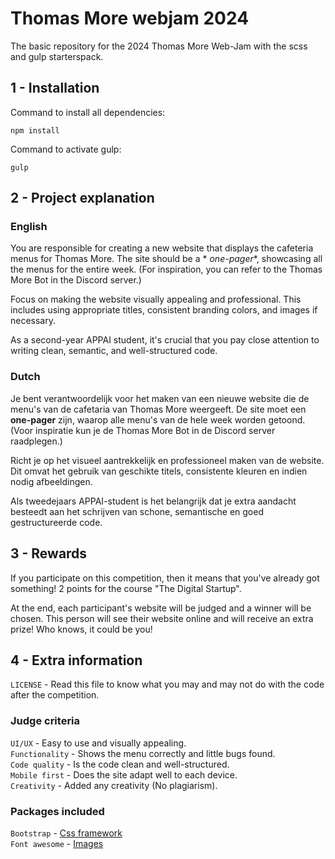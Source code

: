 # Thomas More webjam 2024

The basic repository for the 2024 Thomas More Web-Jam with the scss and gulp starterspack.

## 1 - Installation

Command to install all dependencies:

`npm install`

Command to activate gulp:

`gulp`

## 2 - Project explanation

### English

You are responsible for creating a new website that displays the cafeteria menus for Thomas More. The site should be a *
*one-pager**, showcasing all the menus for the entire week. (For inspiration, you can refer to the Thomas More Bot in
the Discord server.)

Focus on making the website visually appealing and professional. This includes using
appropriate
titles, consistent branding colors, and images if necessary.

As a second-year APPAI student, it's crucial that you pay close attention to writing clean, semantic, and
well-structured code.

### Dutch

Je bent verantwoordelijk voor het maken van een nieuwe website die de menu's van de cafetaria van Thomas More weergeeft.
De site moet een **one-pager** zijn, waarop alle menu's van de hele week worden getoond. (Voor inspiratie kun je de
Thomas More Bot in de Discord server raadplegen.)

Richt je op het visueel aantrekkelijk en professioneel maken van de website. Dit omvat het gebruik van geschikte titels,
consistente kleuren en indien nodig afbeeldingen.

Als tweedejaars APPAI-student is het belangrijk dat je extra aandacht besteedt aan het schrijven van schone, semantische
en goed gestructureerde code.

## 3 - Rewards

If you participate on this competition, then it means that you've already got something! 2 points for the course "The
Digital Startup".

At the end, each participant's website will be judged and a winner will be chosen. This person will see their website
online and will receive an extra prize! Who knows, it could be you!

## 4 - Extra information

`LICENSE` - Read this file to know what you may and may not do with the code after the competition.<br/>

### Judge criteria

`UI/UX` - Easy to use and visually appealing.<br/>
`Functionality` - Shows the menu correctly and little bugs found.<br/>
`Code quality` - Is the code clean and well-structured.<br/>
`Mobile first` - Does the site adapt well to each device.<br/>
`Creativity` - Added any creativity (No plagiarism).

### Packages included

`Bootstrap` - <a href="https://getbootstrap.com/docs/5.3/getting-started/introduction/">Css framework</a><br/>
`Font awesome` - <a href="https://fontawesome.com/search?o=r&m=free">Images</a>